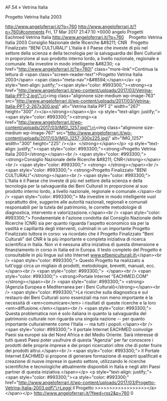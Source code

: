AF.54 » Vetrina Italia

Progetto Vetrina Italia 2003

http://www.angeloferrari.it/?p=760 http://www.angeloferrari.it/?p=760\#comments Fri, 17 Mar 2017 21:47:10 +0000 angelo Progetti Eachmed Vetrina Italia http://www.angeloferrari.it/?p=760    Progetto Vetrina Italia 2003 Consiglio Nazionale delle Ricerche &\#8211; CNR   Progetto Finalizzato "BENI CULTURALI" L'Italia è il Paese che investe di più nel settore della scienza e della tecnologia per la salvaguardia dei Beni Culturali in proporzione al suo prodotto interno lordo, a livello nazionale, regionale e comunale. Ma investire in modo intelligente &\#8230; \<a href=\"http://www.angeloferrari.it/?p=760\" class=\"more-link\"\>Continua la lettura di \<span class=\"screen-reader-text\"\>Progetto Vetrina Italia 2003\</span\> \<span class=\"meta-nav\"\>&\#8594;\</span\>\</a\> \<p style=\"text-align: justify;\"\>\<span style=\"color: \#993300;\"\>\<strong\>\<a href=\"http://www.angeloferrari.it/wp-content/uploads/2017/03/Vetrina-Italia-PPT-2.jpg\"\>\<img class=\"alignnone size-medium wp-image-763\" src=\"http://www.angeloferrari.it/wp-content/uploads/2017/03/Vetrina-Italia-PPT-2-267x300.jpg\" alt=\"Vetrina Italia PPT 2\" width=\"267\" height=\"300\" /\>\</a\>\</strong\>\</span\>\</p\> \<p style=\"text-align: justify;\"\>\<span style=\"color: \#993300;\"\>\<strong\>\<a href=\"http://www.angeloferrari.it/wp-content/uploads/2017/03/IMG\_1257.jpg\"\>\<img class=\"alignnone size-medium wp-image-767\" src=\"http://www.angeloferrari.it/wp-content/uploads/2017/03/IMG\_1257-300x225.jpg\" alt=\"IMG\_1257\" width=\"300\" height=\"225\" /\>\</a\>  \</strong\>\</span\>\</p\> \<p style=\"text-align: justify;\"\>\<span style=\"color: \#993300;\"\>\<strong\>Progetto Vetrina Italia 2003\</strong\>\</span\>\<br /\> \<span style=\"color: \#993300;\"\> \<strong\>Consiglio Nazionale delle Ricerche &\#8211; CNR\</strong\>\</span\>\<br /\> \<span style=\"color: \#993300;\"\> \<strong\> \</strong\>\</span\>\<br /\> \<span style=\"color: \#993300;\"\> \<strong\>Progetto Finalizzato "BENI CULTURALI"\</strong\>\</span\>\<br /\> \<span style=\"color: \#993300;\"\> L'Italia è il Paese che investe di più nel settore della scienza e della tecnologia per la salvaguardia dei Beni Culturali in proporzione al suo prodotto interno lordo, a livello nazionale, regionale e comunale.\</span\>\<br /\> \<span style=\"color: \#993300;\"\> Ma investire in modo intelligente vuol soprattutto dire, suggerire alle autorità nazionali, regionali e comunali responsabili per la tutela del patrimonio, le corrette metodologie di diagnostica, intervento e valorizzazione.\</span\>\<br /\> \<span style=\"color: \#993300;\"\> Fondamentale è l'azione condotta dal Consiglio Nazionale delle Ricerche (CNR) sia per quanto riguarda l'aspetto economico sia per la vastità e capillarità degli interventi, culminati in un importante Progetto Finalizzato tuttora in corso: va ricordato che il Progetto Finalizzato "Beni Culturali" del CNR è la più importante e completa iniziativa di ricerca scientifica in Italia. Non vi è nessuna altra iniziativa di questa dimensione e finanziamento in corso in Italia ed in Europa. Il testo completo del Progetto è consultabile in più lingue sul sito Internet www.pfbeniculturali.it\</span\>\<br /\> \<span style=\"color: \#993300;\"\> Questo Progetto ha realizzato a tutt'oggi circa un migliaio di prodotti, metodologie, brevetti, manuali, ecc.\</span\>\<br /\> \<span style=\"color: \#993300;\"\>  \</span\>\<br /\> \<span style=\"color: \#993300;\"\> \<strong\>Portale Internet "EACHMED.COM"\</strong\>\</span\>\<br /\> \<span style=\"color: \#993300;\"\> \<strong\>(Agenzia Europea e Mediterranea per i Beni Culturali)\</strong\>\</span\>\<br /\> \<span style=\"color: \#993300;\"\>Le ricerche sulla diagnostica e sul restauro dei Beni Culturali sono essenziali ma non meno importante è la necessità di \<em\>comunicare\</em\> i risultati di queste ricerche e la loro \<em\>diffusione.\</em\>\</span\>\<br /\> \<span style=\"color: \#993300;\"\> Questa problematica non è solo italiana in quanto la salvaguardia del patrimonio culturale non riguarda una singola nazione -- per quanto importante culturalmente come l'Italia -- ma tutti i popoli.\</span\>\<br /\> \<span style=\"color: \#993300;\"\> Il portale Internet EACHMED coinvolge Paesi sia europei sia del Nord Africa e del Medio Oriente. Sarà interesse di tutti questi Paesi poter usufruire di questa "Agenzia" per far conoscere i prodotti delle proprie imprese e dei propri ricercatori oltre che di poter fruire dei prodotti altrui.\</span\>\<br /\> \<span style=\"color: \#993300;\"\> Il Portale Internet EACHMED si propone di generare formazione di esperti qualificati e creazione di nuove imprese in questo settore, utilizzando le ricerche scientifiche e tecnologiche attualmente disponibili in Italia e negli altri Paesi partner di questa iniziativa.\</span\>\</p\> \<p style=\"text-align: justify;\"\>\<span style=\"color: \#993300;\"\>\<a style=\"color: \#993300;\" href=\"http://www.angeloferrari.it/wp-content/uploads/2017/03/Progetto-Vetrina-Italia-2003.pdf\"\>Leggi il Progetto &gt;&gt;&gt;&gt;&gt;&gt;&gt;&gt;&gt;&gt;&gt;&gt;&gt;&gt;&gt;&gt;&gt;&gt;\</a\>\</span\>\</p\> http://www.angeloferrari.it/?feed=rss2&p=760 0
